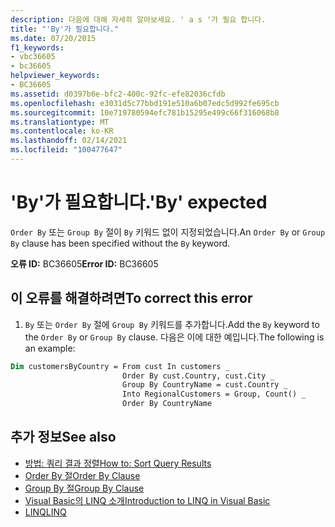 ```yaml
---
description: 다음에 대해 자세히 알아보세요. ' a s '가 필요 합니다.
title: "'By'가 필요합니다."
ms.date: 07/20/2015
f1_keywords:
- vbc36605
- bc36605
helpviewer_keywords:
- BC36605
ms.assetid: d0397b6e-bfc2-400c-92fc-efe82036cfdb
ms.openlocfilehash: e3031d5c77bbd191e510a6b07edc5d992fe695cb
ms.sourcegitcommit: 10e719780594efc781b15295e499c66f316068b8
ms.translationtype: MT
ms.contentlocale: ko-KR
ms.lasthandoff: 02/14/2021
ms.locfileid: "100477647"
---
```

# <a name="by-expected"></a><span data-ttu-id="bebb1-103">'By'가 필요합니다.</span><span class="sxs-lookup"><span data-stu-id="bebb1-103">'By' expected</span></span>

<span data-ttu-id="bebb1-104">`Order By` 또는 `Group By` 절이 `By` 키워드 없이 지정되었습니다.</span><span class="sxs-lookup"><span data-stu-id="bebb1-104">An `Order By` or `Group By` clause has been specified without the `By` keyword.</span></span>  
  
 <span data-ttu-id="bebb1-105">**오류 ID:** BC36605</span><span class="sxs-lookup"><span data-stu-id="bebb1-105">**Error ID:** BC36605</span></span>  
  
## <a name="to-correct-this-error"></a><span data-ttu-id="bebb1-106">이 오류를 해결하려면</span><span class="sxs-lookup"><span data-stu-id="bebb1-106">To correct this error</span></span>  
  
1. <span data-ttu-id="bebb1-107">`By` 또는 `Order By` 절에 `Group By` 키워드를 추가합니다.</span><span class="sxs-lookup"><span data-stu-id="bebb1-107">Add the `By` keyword to the `Order By` or `Group By` clause.</span></span> <span data-ttu-id="bebb1-108">다음은 이에 대한 예입니다.</span><span class="sxs-lookup"><span data-stu-id="bebb1-108">The following is an example:</span></span>  
  
```vb  
Dim customersByCountry = From cust In customers _  
                         Order By cust.Country, cust.City _  
                         Group By CountryName = cust.Country _  
                         Into RegionalCustomers = Group, Count() _  
                         Order By CountryName  
```  
  
## <a name="see-also"></a><span data-ttu-id="bebb1-109">추가 정보</span><span class="sxs-lookup"><span data-stu-id="bebb1-109">See also</span></span>

- [<span data-ttu-id="bebb1-110">방법: 쿼리 결과 정렬</span><span class="sxs-lookup"><span data-stu-id="bebb1-110">How to: Sort Query Results</span></span>](../programming-guide/language-features/linq/how-to-sort-query-results-by-using-linq.md)
- [<span data-ttu-id="bebb1-111">Order By 절</span><span class="sxs-lookup"><span data-stu-id="bebb1-111">Order By Clause</span></span>](../language-reference/queries/order-by-clause.md)
- [<span data-ttu-id="bebb1-112">Group By 절</span><span class="sxs-lookup"><span data-stu-id="bebb1-112">Group By Clause</span></span>](../language-reference/queries/group-by-clause.md)
- [<span data-ttu-id="bebb1-113">Visual Basic의 LINQ 소개</span><span class="sxs-lookup"><span data-stu-id="bebb1-113">Introduction to LINQ in Visual Basic</span></span>](../programming-guide/language-features/linq/introduction-to-linq.md)
- [<span data-ttu-id="bebb1-114">LINQ</span><span class="sxs-lookup"><span data-stu-id="bebb1-114">LINQ</span></span>](../programming-guide/language-features/linq/index.md)
